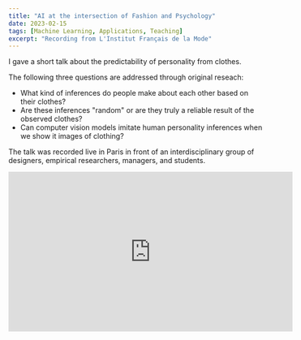 ```yaml
---
title: "AI at the intersection of Fashion and Psychology"
date: 2023-02-15
tags: [Machine Learning, Applications, Teaching]
excerpt: "Recording from L'Institut Français de la Mode"
---
```


I gave a short talk about the predictability of personality from clothes.

The following three questions are addressed through original reseach:

<ul>
  <li>What kind of inferences do people make about each other based on their clothes?</li>
  <li>Are these inferences "random" or are they truly a reliable result of the observed clothes?</li>
  <li>Can computer vision models imitate human personality inferences when we show it images of clothing?</li>
</ul>

The talk was recorded live in Paris in front of an interdisciplinary group of designers, empirical researchers, managers, and students.


<iframe width="560" height="315" src="https://www.youtube.com/embed/https://www.youtube.com/watch?v=cBJl8YyTZjA" frameborder="0" allow="autoplay; encrypted-media" allowfullscreen></iframe>
